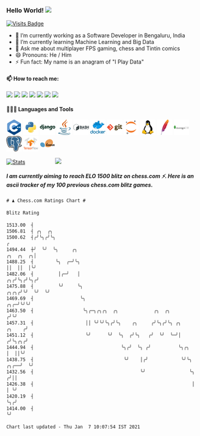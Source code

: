   ### Hello World!  <img src="https://github.com/sciencepal/sciencepal/blob/master/assets/Hi.gif" width="29px">
  [![Visits Badge](https://badges.pufler.dev/visits/sciencepal/sciencepal)](https://badges.pufler.dev/visits/sciencepal/sciencepal)
  
  - 🔭 I’m currently working as a Software Developer in Bengaluru, India
  - 🌱 I’m currently learning Machine Learning and Big Data
  - 💬 Ask me about multiplayer FPS gaming, chess and Tintin comics
  - 😄 Pronouns: He / Him
  - ⚡ Fun fact: My name is an anagram of "I Play Data"
  
  #### 📫 How to reach me:   
  [<img src="https://upload.wikimedia.org/wikipedia/commons/8/83/Steam_icon_logo.svg" width="3.5%"/>](https://steamcommunity.com/id/mongocds/)
  [<img src="https://github.com/sciencepal/sciencepal/blob/master/assets/discord-round.svg" width="3.5%"/>](https://discord.gg/MnUUbHe)
  [<img src="https://img.icons8.com/color/48/000000/twitter.png" width="3.5%"/>](https://twitter.com/sciencepal)
  [<img src="https://img.icons8.com/color/48/000000/linkedin.png" width="3.5%"/>](https://www.linkedin.com/in/adityapal1/)
  [<img src="https://img.icons8.com/fluent/48/000000/facebook-new.png" width="3.5%"/>](https://www.facebook.com/sciencepal/)
  [<img src="https://img.icons8.com/fluent/48/000000/instagram-new.png" width="3.5%"/>](https://www.instagram.com/aditya_sciencepal/)
  <a href="mailto:aditya.pal.science@gmail.com"> <img src="https://img.icons8.com/fluent/48/000000/gmail.png" width="3.5%"/> </a>
  
  #### 👨🏻‍💻 Languages and Tools <br />
  <code><img height="40" src="https://raw.githubusercontent.com/github/explore/80688e429a7d4ef2fca1e82350fe8e3517d3494d/topics/cpp/cpp.png"></code>
  <code><img height="40" src="https://raw.githubusercontent.com/github/explore/80688e429a7d4ef2fca1e82350fe8e3517d3494d/topics/python/python.png"></code>
  <code><img height="40" src="https://raw.githubusercontent.com/github/explore/80688e429a7d4ef2fca1e82350fe8e3517d3494d/topics/django/django.png"></code>
  <code><img height="40" src="https://raw.githubusercontent.com/github/explore/80688e429a7d4ef2fca1e82350fe8e3517d3494d/topics/java/java.png"></code>
  <code><img height="40" src="https://raw.githubusercontent.com/github/explore/80688e429a7d4ef2fca1e82350fe8e3517d3494d/topics/bash/bash.png"></code>
  <code><img height="40" src="https://raw.githubusercontent.com/github/explore/80688e429a7d4ef2fca1e82350fe8e3517d3494d/topics/docker/docker.png"></code>
  <code><img height="40" src="https://raw.githubusercontent.com/github/explore/80688e429a7d4ef2fca1e82350fe8e3517d3494d/topics/git/git.png"></code>
  <code><img height="40" src="https://raw.githubusercontent.com/github/explore/80688e429a7d4ef2fca1e82350fe8e3517d3494d/topics/jupyter-notebook/jupyter-notebook.png"></code>
  <code><img height="40" src="https://raw.githubusercontent.com/github/explore/80688e429a7d4ef2fca1e82350fe8e3517d3494d/topics/linux/linux.png"></code>
  <code><img height="40" src="https://raw.githubusercontent.com/github/explore/80688e429a7d4ef2fca1e82350fe8e3517d3494d/topics/maven/maven.png"></code>
  <code><img height="40" src="https://raw.githubusercontent.com/github/explore/80688e429a7d4ef2fca1e82350fe8e3517d3494d/topics/mongodb/mongodb.png"></code>
  <code><img height="40" src="https://raw.githubusercontent.com/github/explore/80688e429a7d4ef2fca1e82350fe8e3517d3494d/topics/postgresql/postgresql.png"></code>
  <code><img height="40" src="https://raw.githubusercontent.com/github/explore/80688e429a7d4ef2fca1e82350fe8e3517d3494d/topics/tensorflow/tensorflow.png"></code>
  <code><img height="40" src="https://raw.githubusercontent.com/github/explore/80688e429a7d4ef2fca1e82350fe8e3517d3494d/topics/scikit-learn/scikit-learn.png"></code>
  
  [![Stats](https://github-readme-stats.vercel.app/api?username=sciencepal&show_icons=true&theme=radical)](https://github-readme-stats.vercel.app/api?username=sciencepal&show_icons=true&theme=radical)&nbsp; &nbsp; &nbsp; &nbsp; &nbsp; &nbsp; &nbsp; &nbsp; &nbsp; &nbsp; <img src="https://github.com/sciencepal/sciencepal/blob/master/assets/saved.gif" width="195">
  
  ##### I am currently aiming to reach ELO 1500 blitz on chess.com ⚡. Here is an ascii tracker of my 100 previous chess.com blitz games.

  ```
  # ♟︎ Chess.com Ratings Chart #
  
  Blitz Rating

 1513.00  ┤
 1506.81  ┤ ╭╮  ╭╮
 1500.62  ┤╭╯╰╮╭╯╰╮                                                                                          ╭
 1494.44  ┼╯  ╰╯  ╰╮     ╭╮                                                                        ╭╮  ╭╮  ╭╮│
 1488.25  ┤        ╰╮  ╭─╯╰╮                                                                       ││  ││  │╰╯
 1482.06  ┤         │╭─╯   │                                                                    ╭╮╭╯╰╮╭╯╰╮╭╯
 1475.88  ┤         ╰╯     ╰╮                                                              ╭╮╭╮╭╯╰╯  ╰╯  ╰╯
 1469.69  ┤                 ╰╮                                                         ╭╮╭─╯╰╯╰╯
 1463.50  ┤                  ╰╮╭─╮╭╮╭╮  ╭╮             ╭╮  ╭╮                         ╭╯╰╯
 1457.31  ┤                   ││ ╰╯╰╯╰╮╭╯╰╮    ╭╮     ╭╯╰╮╭╯╰╮ ╭╮              ╭╮    ╭╯
 1451.12  ┤                   ╰╯      ╰╯  ╰╮  ╭╯╰╮   ╭╯  ╰╯  ╰─╯│             ╭╯╰╮╭╮╭╯
 1444.94  ┤                                ╰╮╭╯  ╰╮ ╭╯          ╰╮╭╮          │  ││╰╯
 1438.75  ┤                                 ╰╯    │╭╯            ╰╯╰╮    ╭╮╭──╯  ╰╯
 1432.56  ┤                                       ╰╯                ╰╮  ╭╯││
 1426.38  ┤                                                          │  │ ╰╯
 1420.19  ┤                                                          ╰╮╭╯
 1414.00  ┤                                                           ╰╯

Chart last updated - Thu Jan  7 10:07:54 IST 2021  
  ```
  
